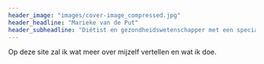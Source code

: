 ```yaml
---
header_image: "images/cover-image_compressed.jpg"
header_headline: "Marieke van de Put"
header_subheadline: "Diëtist en gezondheidswetenschapper met een specialisatie in plantaardige voeding"
---
```

Op deze site zal ik wat meer over mijzelf vertellen en wat ik doe.
